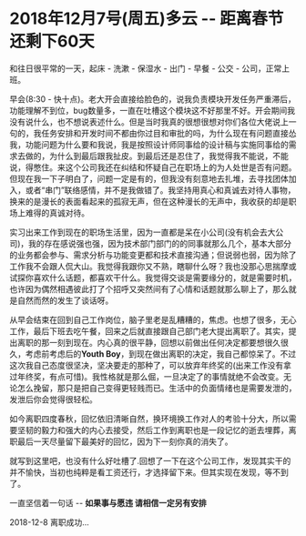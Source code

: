# 2018年12月7号(周五)多云 -- 距离春节还剩下60天
和往日很平常的一天，起床 - 洗漱 - 保湿水 - 出门 - 早餐 - 公交 - 公司，正常上班。

早会(8:30 - 快十点)。老大开会直接给脸色的，说我负责模块开发任务严重滞后，功能理解不到位，bug数量多，一直在吐槽这个模块这不好那里不好。开会期间我没有说什么，也不想说表述什么。但是当时我真的很想很想对你们各位大佬说上一句的，我任务安排和开发时间不都由你过目和审批的吗，为什么现在有问题直接怂我，功能问题为什么要和我说，我是按照设计师同事给的设计稿与实施同事给的需求去做的，为什么到最后跟我扯皮。到最后还是忍住了，我觉得我不能说，不能说，得憋住。来这个公司我还在纠结和怀疑自己在职场上的为人处世是否有问题。但现在我一下子明白了，问题一定是有的，但我没有刻意地去扎堆，去寻找团体加入，或者“串门”联络感情，并不是我做错了。我坚持用真心和真诚去对待人事物，换来的是漫长的表面看起来的孤寂无声，但在这种漫长的无声中，我收获的却是职场上难得的真诚对待。

实习出来工作到现在的职场生活里，因为一直都是呆在小公司(没有机会去大公司)，我的存在感说强也强，因为技术部门部门的的同事就那么几个，基本大部分的业务都会参与、需求分析与功能变更都和技术直接沟通；但说弱也弱，因为除了工作我不会跟人侃大山。我觉得我跟你又不熟，瞎聊什么呀？我也没那心思揣摩或试探你喜欢什么话题，都喜欢干什么。我觉得交谈是需要缘分的，就是需要时机，也许因为偶然相遇彼此打了个招呼又突然间有了心情和话题就那么聊上了，那么就是自然而然的发生了谈话呀。

从早会结束在回到自己工作岗位，脑子里老是乱糟糟的，焦虑。也想了很多，无心工作，最后下班去吃午餐，回来之后就直接跟自己部门老大提出离职了。其实，提出离职的那一刻到现在。内心真的很平静，回想以前做出任何决定都要想很久很久，考虑前考虑后的**Youth Boy**，到现在做出离职的决定，我自己都惊呆了。不过这次我自己态度很坚决，坚决要走的那种了，可以放弃年终奖的(出来工作没有拿过年终奖，有点可惜)。我性格就是那么倔，一旦决定了的事情就绝不会改变。无论怎么挽留，那只是把自己变得更轻贱而已。生活中的负面情绪也是需要发泄的，发泄后你会觉得很轻松。

如今离职四度春秋，回忆依旧清晰自然，换环境换工作对人的考验十分大，所以需要坚韧的毅力和强大的内心去接受，然后工作到离职也是一段记忆的逝去埋葬，离职最后一天尽量留下最美好的回忆，因为下一刻你真的消失了。

就写到这里吧，也没有什么好吐槽了.回想了一下在这个公司工作，发现其实干的并不愉快，当初也纯粹是看工资还行，才选择留下来。但其实现在发现，等不到了。

一直坚信着一句话 -- **如果事与愿违 请相信一定另有安排**

2018-12-8 离职成功...
